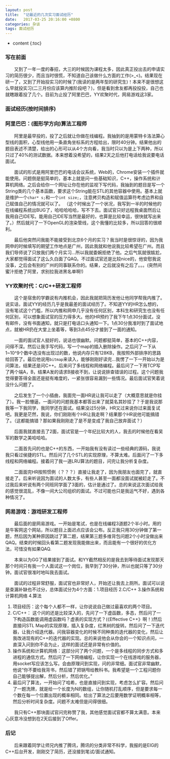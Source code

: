 ```yaml
---
layout: post
title:  "记最近的几次实习面试经历"
date:   2017-03-25 20:16:00 +0800
categories: 杂谈
tags: 面试经历
---
```


* content
{:toc}
   
### **写在前面**  
　　又到了一年一度的春招，大三的时候因为课程太多，因此真正投出去的申请实习的简历很少，而且当时很慌，不知道自己该做什么方面的工作(>_<)。结果现在研一了，又到了开始投实习的时候了(我读的是两年型的研究生)！本来不是很想这么早就投实习(二三月份应该算内推阶段吧？)，但是看到舍友都再投投投，自己也就瞎跟着投了几个。目前为止投了阿里巴巴，YY欢聚时代，网易游戏这3家。


### **面试经历(按时间排序)**  

### 阿里巴巴：(图形学方向)算法工程师  
　　阿里是最早投的，投了之后就让你做在线编程。我抽到的是用蒙特卡洛法算心型线的面积，心型线他用一条直角坐标系的方程给出，限时40分钟。结果他出的题目表述不清楚，给出的心形可以从4个方向看，我当时只以为是上下两种，所以只过了40%的测试数据。本来想着没希望的，结果2天之后他打电话给我说要电话面试。  

　　面试的形式是用阿里巴巴的电话会议系统，Web的，Chrome安装一个插件就能使用。问题倒是挺简单的，基本上就是问一些基础知识，C++，操作系统和计算机网络。之后会给你一个网址让你在他的监视下写代码，我抽到的题目是写一个String类的几个基本函数，要求这个String能在STL的其他容器中使用。基本上就是维护一个`char* s;`和一个`int size;`，注意拷贝构造和赋值运算符考虑边界和自己赋值自己的情况就可以了。 （这个时候出了一个状况，我写到一半的时候他的在线编程系统出BUG了，哈哈哈哈哈，写不下去。面试官只好远程我桌面然后让我用自己IDE写。能用自己IDE写当然是最好的，也算是比较幸运，很快就写出来了。）然后就问了一下OpenGL的渲染管线，这个我懂的比较多，所以回答的很顺利。    

　　最后他突然问我能不能接受到北京6个月的实习？我当时是很惊讶的，因为我网申的时候填写的期望工作地点是广州，因此我就和他说我比较希望在广州。而且我们导师说了只放我们两个月实习...所以我就委婉拒绝了他。之后气氛就很尴尬，大家都觉得面试了这么久白面了QAQ。不过面试官还是比较nice的，他安慰我说没事，之后会有别的广州的同事联系你的。结果，之后就没有之后了。。。(突然间蜜汁拒绝了阿里，求别拉我进黑名单啊!)   

### YY欢聚时代：C/C++研发工程师
　　这个是宿舍的学霸说有内推机会，因此我就把简历发他让他同学帮我内推了。说实话，面试YY的经历几乎是我最差的面试经历了。不知道YY的HR怎么想的，没有笔试这个门槛，所以内推和网申几乎没有任何区别，本科生和研究生也没有任何区别，可以想象面试官的压力得多大。他的HR预约了我下午1点30分面试，没有邮件，没有书面通知，就只是打电话口头通知一下。1点30分我准时到了面试地点，就被HR扔在大堂上坐着等，等到3点45分才接到了一面的通知。  

　　一面的面试官人挺好的，说话也很幽默。问题都挺简单，基本的C++内容，问得不深。然后让我手写代码，写一个map的插入删除操作。之后问了一下从1~10^9个数中选没有出现过的数，他说内存只有128KB，我按照外部排序的思路给回答了。最后他说用`bitmap`来读入，能够刚刚好读完...我愣了一下一开始以为是问算法，结果还是问C++。后来问了多线程和网络编程。最后问了一下用TCP写了两个端A，B，结果A发的请求B接收不到，让说说排查错误的过程。这个问题我觉得要答得全面还是挺有难度的，一紧张很容易漏到一些情况。最后面试官笑着说没什么问题了。  

　　之后发生了一个小插曲，我面完一面HR说让我可以走了（大概意思就是你挂了）。我一脸懵逼，一面问的问题我基本都答出来了就莫名其妙挂了？于是我说那我等一下我同学，我同学还在面试。结果没过5分钟，HR又过来说你过来面复试吧。我更是茫然，我说，你们刚刚有个HR让我走啊？结果那个HR说他可能搞错了。（这都能搞错？那如果我刚刚走了是不是变成了我自己放弃面试？）   

　　后面我就直接去了2面，面试官是一个年纪比较大的人，我去的时候他在看吴军的数学之美哈哈哈。  

　　二面首先问的也是C++的东西，一开始我有没有读过一些经典的源码，我说我只看过侯捷的STL。然后问了几个STL的实现原理，不算太难。后面问了一下多线程和网络编程。接着问了我一道LRU算法的题目，问完让我分析复杂度。  

　　二面面完HR按照惯例（？？？）直接让我走了，因为我朋友也面完了，就直接走了。后来听说因为面试的人数太多，有些人甚至一面都没面试就被赶走了。不过我后来听说有两个同班同学面了3面的，估计是通过了。总的来说这次面试给我的感觉很混乱，不像一间大公司组织的面试。不过可能也只是我运气不好，遇到各种情况了。

### 网易游戏：游戏研发工程师  
　　最后面的是网易游戏。一开始是笔试，也是在线编程3道题2个半小时。用的是牛客网这个网站，所以题目上面迟点应该会公布。反正我只用30分钟做了第一题，然后因为某种原因跳过了第二题，结果第三题多维背包问题2个小时没做出来QAQ。结束的时候回头看第二题发现我能做出来，而且能有一个很好的优化方法，可惜没有如果QAQ.  

　　本来以为GG了结果接到了面试。和YY截然相反的是我去到等待面试发现那天那个时间只有我一个人面试这一个岗位，我早到了30分钟，所以也就只等了30分钟。面试官很准时地叫我去面试。  

　　面试的过程非常舒服，面试官也非常好人，开始还让我去上厕所。面试可以说是查漏补缺也不过分，总体面试分为4个方面：1.项目经历 2.C/C++ 3.操作系统和计算机网络 4.算法  

1. 项目经历：这个每个人都不一样，让你说说自己做过最喜欢的两个项目。
2. C/C++： 这个问的还是比较深入的，先问了一下虚函数，多态，然后问了一下构造函数能调用虚函数吗？虚表的实现方式？(《Effective C++》啊！)然后直接问STL Map的实现原理，插入复杂度，红黑树的旋转。然后问了一下迭代器，让我介绍迭代器。问我容器变化的时候不同种类的迭代器的变化，然后让我改进现有的C++的迭代器的实现。总的来说他会从你会的一个知识点问，一直深入问到你不会为止，这样的面试还是非常有价值的。
3. 操作系统和计算机网络：这部分问了两个问题，一个是多线程的同步方式和多进程的通信方式。然后问了一下网络编程，让你实现一个在线游戏的服务器，用socket写应该怎么写。会由原理问到实现，问的非常细。面试官非常幽默，他说“你不要给我背书，然后错了把锅甩给教科书。我希望是一个工程问题你自己能够提出解，然后分析，然后优化。”
4. 最后问了算法，一开始问了哈希，也是直接问到实现，考虑怎么扩容。然后问了一题洗牌，就是给一个长度为N的数组，让你随机打乱顺序，但是要求每一个数在每一个位置出现的概率相同。给出了算法之后要用数学证明概率相等，然后分析时间复杂度。问题不太难但是问得很细。  

　　我只有C++那块面试官问完称赞了我，其他感觉面试官都不算太满意。本来心灰意冷没想到在2天后接到了Offer。

### **后记**
　　后来跟着同学让师兄内推了腾讯，腾讯的分类非常不科学，我报的是EIG的C++后台开发，刚刚交了简历，还没接到笔试/面试通知。